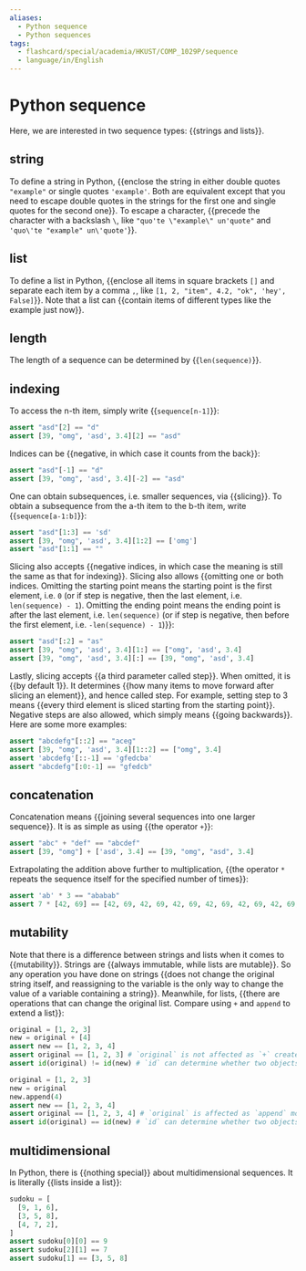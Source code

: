 ```yaml
---
aliases:
  - Python sequence
  - Python sequences
tags:
  - flashcard/special/academia/HKUST/COMP_1029P/sequence
  - language/in/English
---
```


# Python sequence

Here, we are interested in two sequence types: {{strings and lists}}. <!--SR:!2025-01-25,275,330-->

## string

To define a string in Python, {{enclose the string in either double quotes `"example"` or single quotes `'example'`. Both are equivalent except that you need to escape double quotes in the strings for the first one and single quotes for the second one}}. To escape a character, {{precede the character with a backslash `\`, like `"quo'te \"example\" un'quote"` and `'quo\'te "example" un\'quote'`}}. <!--SR:!2024-10-22,183,310!2024-08-13,146,310-->

## list

To define a list in Python, {{enclose all items in square brackets `[]` and separate each item by a comma `,`, like `[1, 2, "item", 4.2, "ok", 'hey', False]`}}. Note that a list can {{contain items of different types like the example just now}}. <!--SR:!2024-12-02,231,330!2025-01-05,258,330-->

## length

The length of a sequence can be determined by {{`len(sequence)`}}. <!--SR:!2025-01-11,263,330-->

## indexing

To access the n-th item, simply write {{`sequence[n-1]`}}: <!--SR:!2024-12-06,235,330-->

```Python
assert "asd"[2] == "d"
assert [39, "omg", 'asd', 3.4][2] == "asd"
```

Indices can be {{negative, in which case it counts from the back}}: <!--SR:!2025-02-27,301,330-->

```Python
assert "asd"[-1] == "d"
assert [39, "omg", 'asd', 3.4][-2] == "asd"
```

One can obtain subsequences, i.e. smaller sequences, via {{slicing}}. To obtain a subsequence from the a-th item to the b-th item, write {{`sequence[a-1:b]`}}: <!--SR:!2024-09-12,154,310!2024-12-18,245,330-->

```Python
assert "asd"[1:3] == 'sd'
assert [39, "omg", 'asd', 3.4][1:2] == ['omg']
assert "asd"[1:1] == ""
```

Slicing also accepts {{negative indices, in which case the meaning is still the same as that for indexing}}. Slicing also allows {{omitting one or both indices. Omitting the starting point means the starting point is the first element, i.e. `0` (or if step is negative, then the last element, i.e. `len(sequence) - 1`). Omitting the ending point means the ending point is after the last element, i.e. `len(sequence)` (or if step is negative, then before the first element, i.e. `-len(sequence) - 1`)}}: <!--SR:!2024-11-23,225,330!2024-09-19,160,310-->

```Python
assert "asd"[:2] = "as"
assert [39, "omg", 'asd', 3.4][1:] == ["omg", 'asd', 3.4]
assert [39, "omg", 'asd', 3.4][:] == [39, "omg", 'asd', 3.4]
```

Lastly, slicing accepts {{a third parameter called step}}. When omitted, it is {{by default 1}}. It determines {{how many items to move forward after slicing an element}}, and hence called step. For example, setting step to 3 means {{every third element is sliced starting from the starting point}}. Negative steps are also allowed, which simply means {{going backwards}}. Here are some more examples: <!--SR:!2024-09-12,156,310!2025-01-12,263,330!2024-09-10,155,310!2024-08-14,131,290!2025-01-05,260,330-->

```Python
assert "abcdefg"[::2] == "aceg"
assert [39, "omg", 'asd', 3.4][1::2] == ["omg", 3.4]
assert 'abcdefg'[::-1] == 'gfedcba'
assert "abcdefg"[:0:-1] == "gfedcb"
```

## concatenation

Concatenation means {{joining several sequences into one larger sequence}}. It is as simple as using {{the operator `+`}}: <!--SR:!2024-05-05,73,310!2024-11-17,223,330-->

```Python
assert "abc" + "def" == "abcdef"
assert [39, "omg"] + ['asd', 3.4] == [39, "omg", "asd", 3.4]
```

Extrapolating the addition above further to multiplication, {{the operator `*` repeats the sequence itself for the specified number of times}}: <!--SR:!2024-10-05,173,310-->

```Python
assert 'ab' * 3 == "ababab"
assert 7 * [42, 69] == [42, 69, 42, 69, 42, 69, 42, 69, 42, 69, 42, 69, 42, 69]
```

## mutability

Note that there is a difference between strings and lists when it comes to {{mutability}}. Strings are {{always immutable, while lists are mutable}}. So any operation you have done on strings {{does not change the original string itself, and reassigning to the variable is the only way to change the value of a variable containing a string}}. Meanwhile, for lists, {{there are operations that can change the original list. Compare using `+` and `append` to extend a list}}: <!--SR:!2025-03-19,320,330!2024-05-04,72,310!2024-12-05,234,330!2024-10-12,176,310-->

```Python
original = [1, 2, 3]
new = original + [4]
assert new == [1, 2, 3, 4]
assert original == [1, 2, 3] # `original` is not affected as `+` creates a new list
assert id(original) != id(new) # `id` can determine whether two objects are the same object in memory

original = [1, 2, 3]
new = original
new.append(4)
assert new == [1, 2, 3, 4]
assert original == [1, 2, 3, 4] # `original` is affected as `append` modifies the original list
assert id(original) == id(new) # `id` can determine whether two objects are the same object in memory
```

## multidimensional

In Python, there is {{nothing special}} about multidimensional sequences. It is literally {{lists inside a list}}: <!--SR:!2024-12-10,238,330!2024-12-11,237,330-->

```Python
sudoku = [
  [9, 1, 6],
  [3, 5, 8],
  [4, 7, 2],
]
assert sudoku[0][0] == 9
assert sudoku[2][1] == 7
assert sudoku[1] == [3, 5, 8]
```
